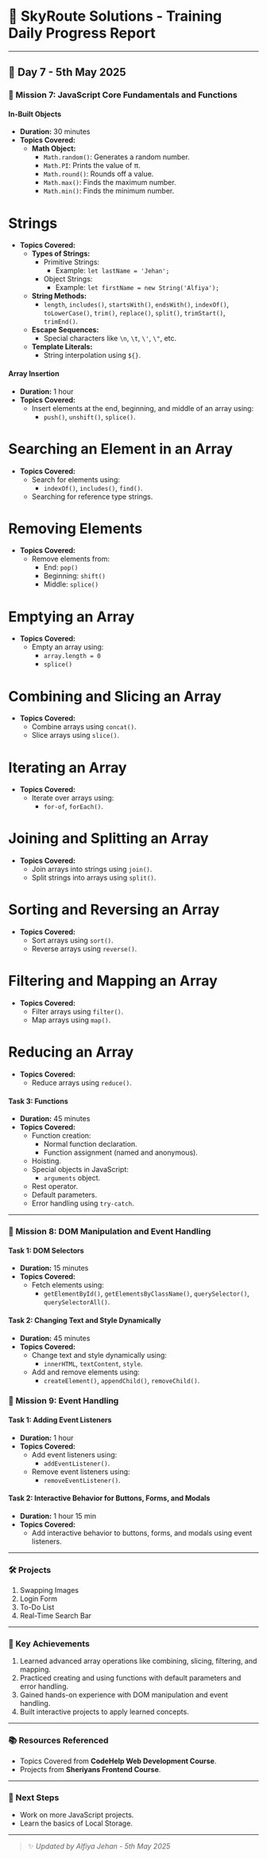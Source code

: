 # 🌟 SkyRoute Solutions - Training Daily Progress Report

---

## 📅 Day 7 - 5th May 2025

### 🚀 Mission 7: JavaScript Core Fundamentals and Functions

#### In-Built Objects
- **Duration:** 30 minutes
- **Topics Covered:**
  - **Math Object:**
    - `Math.random()`: Generates a random number.
    - `Math.PI`: Prints the value of π.
    - `Math.round()`: Rounds off a value.
    - `Math.max()`: Finds the maximum number.
    - `Math.min()`: Finds the minimum number.

# Strings
- **Topics Covered:**
  - **Types of Strings:**
    - Primitive Strings:
      - Example: `let lastName = 'Jehan';`
    - Object Strings:
      - Example: `let firstName = new String('Alfiya');`
  - **String Methods:**
    - `length`, `includes()`, `startsWith()`, `endsWith()`, `indexOf()`, `toLowerCase()`, `trim()`, `replace()`, `split()`, `trimStart()`, `trimEnd()`.
  - **Escape Sequences:**
    - Special characters like `\n`, `\t`, `\'`, `\"`, etc.
  - **Template Literals:**
    - String interpolation using `${}`.

#### Array Insertion
- **Duration:** 1 hour
- **Topics Covered:**
  - Insert elements at the end, beginning, and middle of an array using:
    - `push()`, `unshift()`, `splice()`.

# Searching an Element in an Array
- **Topics Covered:**
  - Search for elements using:
    - `indexOf()`, `includes()`, `find()`.
  - Searching for reference type strings.

# Removing Elements
- **Topics Covered:**
  - Remove elements from:
    - End: `pop()`
    - Beginning: `shift()`
    - Middle: `splice()`

# Emptying an Array
- **Topics Covered:**
  - Empty an array using:
    - `array.length = 0`
    - `splice()`

# Combining and Slicing an Array
- **Topics Covered:**
  - Combine arrays using `concat()`.
  - Slice arrays using `slice()`.

# Iterating an Array
- **Topics Covered:**
  - Iterate over arrays using:
    - `for-of`, `forEach()`.

# Joining and Splitting an Array
- **Topics Covered:**
  - Join arrays into strings using `join()`.
  - Split strings into arrays using `split()`.

# Sorting and Reversing an Array
- **Topics Covered:**
  - Sort arrays using `sort()`.
  - Reverse arrays using `reverse()`.

# Filtering and Mapping an Array
- **Topics Covered:**
  - Filter arrays using `filter()`.
  - Map arrays using `map()`.

# Reducing an Array
- **Topics Covered:**
  - Reduce arrays using `reduce()`.

#### Task 3: Functions
- **Duration:** 45 minutes
- **Topics Covered:**
  - Function creation:
    - Normal function declaration.
    - Function assignment (named and anonymous).
  - Hoisting.
  - Special objects in JavaScript:
    - `arguments` object.
  - Rest operator.
  - Default parameters.
  - Error handling using `try-catch`.

---

### 🚀 Mission 8: DOM Manipulation and Event Handling

#### Task 1: DOM Selectors
- **Duration:** 15 minutes
- **Topics Covered:**
  - Fetch elements using:
    - `getElementById()`, `getElementsByClassName()`, `querySelector()`, `querySelectorAll()`.

#### Task 2: Changing Text and Style Dynamically
- **Duration:** 45 minutes
- **Topics Covered:**
  - Change text and style dynamically using:
    - `innerHTML`, `textContent`, `style`.
  - Add and remove elements using:
    - `createElement()`, `appendChild()`, `removeChild()`.

### 🚀 Mission 9: Event Handling

#### Task 1: Adding Event Listeners
- **Duration:** 1 hour
- **Topics Covered:**
  - Add event listeners using:
    - `addEventListener()`.
  - Remove event listeners using:
    - `removeEventListener()`.

#### Task 2: Interactive Behavior for Buttons, Forms, and Modals
- **Duration:** 1 hour 15 min
- **Topics Covered:**
  - Add interactive behavior to buttons, forms, and modals using event listeners.

---

### 🛠️ Projects

1. Swapping Images
2. Login Form
3. To-Do List
4. Real-Time Search Bar

---

### 🎯 Key Achievements
1. Learned advanced array operations like combining, slicing, filtering, and mapping.
2. Practiced creating and using functions with default parameters and error handling.
3. Gained hands-on experience with DOM manipulation and event handling.
4. Built interactive projects to apply learned concepts.

---

### 📚 Resources Referenced
  - Topics Covered from **CodeHelp Web Development Course**.
  - Projects from **Sheriyans Frontend Course**.
---

### 🔄 Next Steps
- Work on more JavaScript projects.
- Learn the basics of Local Storage.

---

> ✨ _Updated by Alfiya Jehan - 5th May 2025_